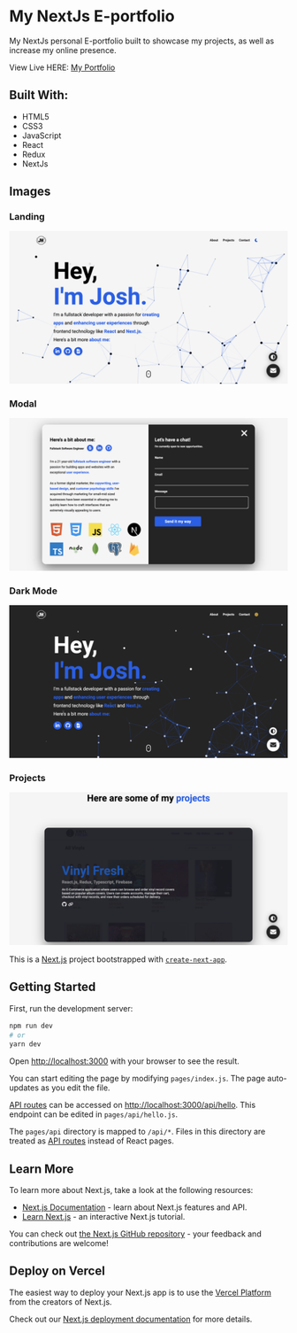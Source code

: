 # My NextJs E-portfolio

My NextJs personal E-portfolio built to showcase my projects, as well as increase my online presence.

View Live HERE: [My Portfolio](https://nextjs-portfolio-three-phi.vercel.app/)



## Built With:
- HTML5
- CSS3
- JavaScript
- React
- Redux
- NextJs




## Images




### Landing
!['Landing page of website'](https://github.com/JoshuaHaughton/nextjs-portfolio/blob/main/public/Landing.png)




### Modal
!['Contact Modal'](https://github.com/JoshuaHaughton/nextjs-portfolio/blob/main/public/Modal.png)




### Dark Mode
!['Landing Page with Dark Mode Activated'](https://github.com/JoshuaHaughton/nextjs-portfolio/blob/main/public/DarkMode.png)




### Projects
!['Projects'](https://github.com/JoshuaHaughton/nextjs-portfolio/blob/main/public/Projects.png)










This is a [Next.js](https://nextjs.org/) project bootstrapped with [`create-next-app`](https://github.com/vercel/next.js/tree/canary/packages/create-next-app).

## Getting Started

First, run the development server:

```bash
npm run dev
# or
yarn dev
```

Open [http://localhost:3000](http://localhost:3000) with your browser to see the result.

You can start editing the page by modifying `pages/index.js`. The page auto-updates as you edit the file.

[API routes](https://nextjs.org/docs/api-routes/introduction) can be accessed on [http://localhost:3000/api/hello](http://localhost:3000/api/hello). This endpoint can be edited in `pages/api/hello.js`.

The `pages/api` directory is mapped to `/api/*`. Files in this directory are treated as [API routes](https://nextjs.org/docs/api-routes/introduction) instead of React pages.

## Learn More

To learn more about Next.js, take a look at the following resources:

- [Next.js Documentation](https://nextjs.org/docs) - learn about Next.js features and API.
- [Learn Next.js](https://nextjs.org/learn) - an interactive Next.js tutorial.

You can check out [the Next.js GitHub repository](https://github.com/vercel/next.js/) - your feedback and contributions are welcome!

## Deploy on Vercel

The easiest way to deploy your Next.js app is to use the [Vercel Platform](https://vercel.com/new?utm_medium=default-template&filter=next.js&utm_source=create-next-app&utm_campaign=create-next-app-readme) from the creators of Next.js.

Check out our [Next.js deployment documentation](https://nextjs.org/docs/deployment) for more details.
